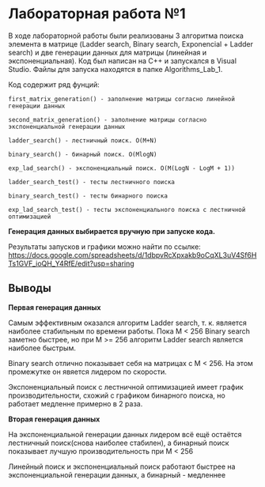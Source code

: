 # Лабораторная работа №1
В ходе лабораторной работы были реализованы 3 алгоритма поиска элемента в матрице (Ladder search, Binary search, Exponencial + Ladder search) и две генерации данных для матрицы (линейная и экспоненциальная). Код был написан на С++ и запускался в Visual Studio. Файлы для запуска находятся в папке Algorithms_Lab_1.

Код содержит ряд фунций:
~~~
first_matrix_generation() - заполнение матрицы согласно линейной генерации данных

second_matrix_generation() - заполнение матрицы согласно экспоненциальной генерации данных 

ladder_search() - лестничный поиск. O(M+N)

binary_search() - бинарный поиск. O(MlogN)

exp_lad_search() - экспоненциальный поиск. O(M(LogN - LogM + 1))

ladder_search_test() - тесты лестничного поиска

binary_search_test() - тесты бинарного поиска

exp_lad_search_test() - тесты экспоненциального поиска с лестничной оптимизацией
~~~
**Генерация данных выбирается вручную при запуске кода.**

Результаты запусков и графики можно найти по ссылке: https://docs.google.com/spreadsheets/d/1dbpvRcXpxakb9oCqXL3uV4Sf6HTs1GVF_ioQH_Y4RfE/edit?usp=sharing

## Выводы
**Первая генерация данных**

Самым эффективным оказался алгоритм Ladder search, т. к. является наиболее стабильным по времени работы. Пока М < 256 Binary search заметно быстрее, но при М >= 256 алгоритм Ladder search является наиболее быстрым.

Binary search отлично показывает себя на матрицах с M < 256. На этом промежутке он явяется лидером по скорости.

Экспоненциальный поиск с лестничной оптимизацией имеет график производительности, схожий с графиком бинарного поиска, но работает медленне примерно в 2 раза.

**Вторая генерация данных**

На экспоненциальной генерации данных лидером всё ещё остаётся лестничный поиск(снова наиболее стабилен), а бинарный поиск показывает лучшую производительность при M < 256

Линейный поиск и экспоненциальный поиск работают быстрее на экспоненциальной генерации данных, а бинарный - медленнее
